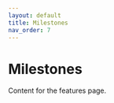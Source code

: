 ```yaml
---
layout: default
title: Milestones
nav_order: 7
---
```


# Milestones

Content for the features page.
